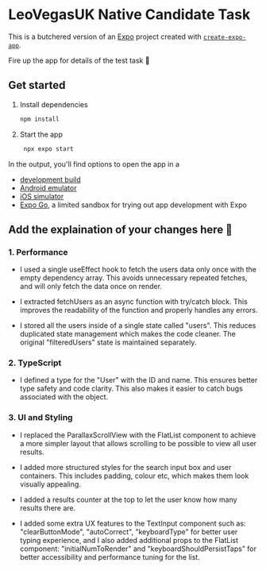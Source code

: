 # LeoVegasUK Native Candidate Task

This is a butchered version of an [Expo](https://expo.dev) project created with [`create-expo-app`](https://www.npmjs.com/package/create-expo-app).

Fire up the app for details of the test task 🦁

## Get started

1. Install dependencies

   ```bash
   npm install
   ```

2. Start the app

   ```bash
    npx expo start
   ```

In the output, you'll find options to open the app in a

- [development build](https://docs.expo.dev/develop/development-builds/introduction/)
- [Android emulator](https://docs.expo.dev/workflow/android-studio-emulator/)
- [iOS simulator](https://docs.expo.dev/workflow/ios-simulator/)
- [Expo Go](https://expo.dev/go), a limited sandbox for trying out app development with Expo


## Add the explaination of your changes here 🦁

### 1. Performance

- I used a single useEffect hook to fetch the users data only once with the empty dependency array. This avoids unnecessary repeated fetches, and will only fetch the data once on render.

- I extracted fetchUsers as an async function with try/catch block. This improves the readability of the function and properly handles any errors.

- I stored all the users inside of a single state called "users". This reduces duplicated state management which makes the code cleaner. The original "filteredUsers" state is maintained separately.


### 2. TypeScript

- I defined a type for the "User" with the ID and name. This ensures better type safety and code clarity. This also makes it easier to catch bugs associated with the object.

### 3. UI and Styling

- I replaced the ParallaxScrollView with the FlatList component to achieve a more simpler layout that allows scrolling to be possible to view all user results.

- I added more structured styles for the search input box and user containers. This includes padding, colour etc, which makes them look visually appealing. 

- I added a results counter at the top to let the user know how many results there are.

- I added some extra UX features to the TextInput component such as: "clearButtonMode", "autoCorrect", "keyboardType" for better user typing experience, and I also added additional props to the FlatList component: "initialNumToRender" and "keyboardShouldPersistTaps" for better accessibility and performance tuning for the list.




